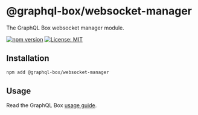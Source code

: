 # @graphql-box/websocket-manager

The GraphQL Box websocket manager module.

[![npm version](https://badge.fury.io/js/%40graphql-box%2Fwebsocket-manager.svg)](https://badge.fury.io/js/%40graphql-box%2Fwebsocket-manager)
[![License: MIT](https://img.shields.io/badge/License-MIT-yellow.svg)](LICENSE)

## Installation

```bash
npm add @graphql-box/websocket-manager
```

## Usage

Read the GraphQL Box [usage guide](../../README.md#usage).
